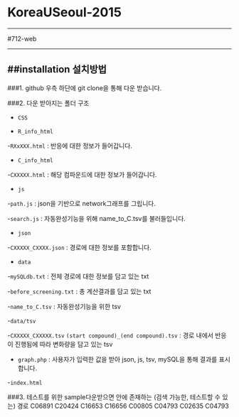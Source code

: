# KoreaUSeoul-2015

---
#712-web

---
##installation 설치방법
---
###1. github 우측 하단에 git clone을 통해 다운 받습니다.

###2. 다운 받아지는 폴더 구조
+ `CSS` 

+ `R_info_html`

 -`RXxXXX.html` : 반응에 대한 정보가 들어갑니다.

+ `C_info_html`
 
 -`CXXXXX.html` : 해당 컴파운드에 대한 정보가 들어갑니다.

+ `js`
 
 -`path.js` : json을 기반으로 network그래프를 그립니다.

 -`search.js` : 자동완성기능을 위해 name_to_C.tsv를 불러들입니다.

+ `json`

 -`CXXXXX_CXXXX.json` : 경로에 대한 정보를 포함합니다.

+ `data`

 -`mySQLdb.txt` : 전체 경로에 대한 정보를 담고 있는 txt 

 -`before_screening.txt` : 총 계산결과를 담고 있는 txt

 -`name_to_C.tsv` : 자동완성기능을 위한 tsv 

 -`data/tsv`

 -`CXXXXX_CXXXXX.tsv` `(start compound)_(end compound).tsv` : 경로 내에서 반응이 진행됨에 따라 변화량을 담고 있는 tsv

+ `graph.php` : 사용자가 입력한 값을 받아 json, js, tsv, mySQL을 통해 결과를 표시합니다. 

 -`index.html`

###3. 테스트를 위한 sample다운받으면 안에 존재하는 (검색 가능한, 테스트할 수 있는) 경로
   C06891    C20424
   C16653    C16656
   C00805    C04793
   C02635    C04793

